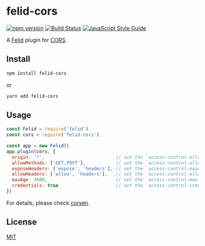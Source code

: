 # felid-cors

[![npm version](https://img.shields.io/npm/v/felid-cors.svg)](https://www.npmjs.com/package/felid-cors) [![Build Status](https://travis-ci.com/felidjs/felid-cors.svg?branch=master)](https://travis-ci.com/felidjs/felid-cors) [![JavaScript Style Guide](https://img.shields.io/badge/code_style-standard-brightgreen.svg)](https://standardjs.com)

A [Felid](https://github.com/felidjs/felid) plugin for [CORS](https://developer.mozilla.org/en-US/docs/Web/HTTP/CORS).

## Install

```bash
npm install felid-cors
```

or

```bash
yarn add felid-cors
```

## Usage

```javascript
const Felid = require('felid')
const cors = require('felid-cors')

const app = new Felid()
app.plugin(cors, {
  origin: '*',                          // set the `access-control-allow-origin` header, default is the request `Origin` header.
  allowMethods: ['GET,POST'],           // set the `access-control-allow-methods` header, default is 'GET,HEAD,PUT,POST,DELETE,PATCH'.
  exposeHeaders: ['expose', 'headers'], // set the `access-control-expose-headers` header.
  allowHeaders: ['allow', 'headers'],   // set the `access-control-allow-headers` header.
  maxAge: 3600,                         // set the `access-control-max-age` header, in seconds.
  credentials: true                     // set the `access-control-credentials` header.
})
```

For details, please check [corsen](https://github.com/fralonra/corsen).

## License

[MIT](./LICENSE)
